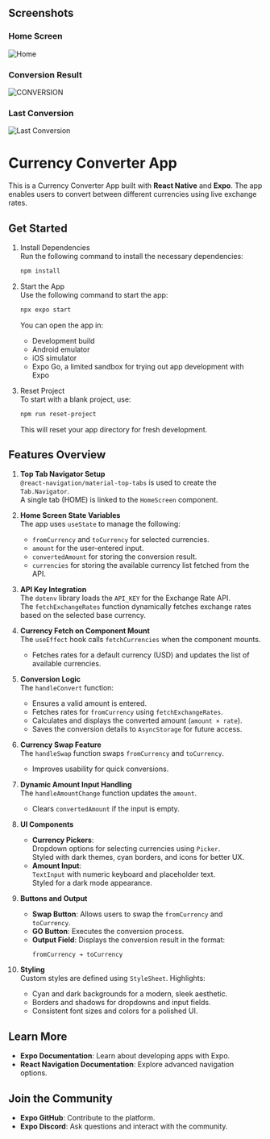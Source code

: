 

## Screenshots



### Home Screen

![Home](https://github.com/user-attachments/assets/3f5a43ea-e0e7-4ea1-b0bd-0e414dcd4b7a)


### Conversion Result
![CONVERSION](https://github.com/user-attachments/assets/498c820d-f8bb-4b49-8117-ec243e902a17)


### Last Conversion
![Last Conversion](https://github.com/user-attachments/assets/03a3f7f4-6b7c-403c-acd0-80e405baad4b)






# Currency Converter App

This is a Currency Converter App built with **React Native** and **Expo**. The app enables users to convert between different currencies using live exchange rates.

## Get Started

1. Install Dependencies  
   Run the following command to install the necessary dependencies:

   ```bash
   npm install
   ```

2. Start the App  
   Use the following command to start the app:

   ```bash
   npx expo start
   ```

   You can open the app in:
   - Development build
   - Android emulator
   - iOS simulator
   - Expo Go, a limited sandbox for trying out app development with Expo

3. Reset Project  
   To start with a blank project, use:

   ```bash
   npm run reset-project
   ```

   This will reset your app directory for fresh development.

## Features Overview

1. **Top Tab Navigator Setup**  
   `@react-navigation/material-top-tabs` is used to create the `Tab.Navigator`.  
   A single tab (HOME) is linked to the `HomeScreen` component.

2. **Home Screen State Variables**  
   The app uses `useState` to manage the following:
   - `fromCurrency` and `toCurrency` for selected currencies.
   - `amount` for the user-entered input.
   - `convertedAmount` for storing the conversion result.
   - `currencies` for storing the available currency list fetched from the API.

3. **API Key Integration**  
   The `dotenv` library loads the `API_KEY` for the Exchange Rate API.  
   The `fetchExchangeRates` function dynamically fetches exchange rates based on the selected base currency.

4. **Currency Fetch on Component Mount**  
   The `useEffect` hook calls `fetchCurrencies` when the component mounts.  
   - Fetches rates for a default currency (USD) and updates the list of available currencies.

5. **Conversion Logic**  
   The `handleConvert` function:
   - Ensures a valid amount is entered.
   - Fetches rates for `fromCurrency` using `fetchExchangeRates`.
   - Calculates and displays the converted amount (`amount × rate`).
   - Saves the conversion details to `AsyncStorage` for future access.

6. **Currency Swap Feature**  
   The `handleSwap` function swaps `fromCurrency` and `toCurrency`.  
   - Improves usability for quick conversions.

7. **Dynamic Amount Input Handling**  
   The `handleAmountChange` function updates the `amount`.  
   - Clears `convertedAmount` if the input is empty.

8. **UI Components**  
   - **Currency Pickers**:  
     Dropdown options for selecting currencies using `Picker`.  
     Styled with dark themes, cyan borders, and icons for better UX.
   - **Amount Input**:  
     `TextInput` with numeric keyboard and placeholder text.  
     Styled for a dark mode appearance.

9. **Buttons and Output**  
   - **Swap Button**: Allows users to swap the `fromCurrency` and `toCurrency`.
   - **GO Button**: Executes the conversion process.
   - **Output Field**: Displays the conversion result in the format:  
     ```
     fromCurrency ➔ toCurrency
     ```

10. **Styling**  
    Custom styles are defined using `StyleSheet`. Highlights:
    - Cyan and dark backgrounds for a modern, sleek aesthetic.
    - Borders and shadows for dropdowns and input fields.
    - Consistent font sizes and colors for a polished UI.

## Learn More
- **Expo Documentation**: Learn about developing apps with Expo.
- **React Navigation Documentation**: Explore advanced navigation options.

## Join the Community
- **Expo GitHub**: Contribute to the platform.
- **Expo Discord**: Ask questions and interact with the community.





